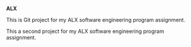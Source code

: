 **ALX**

This is Git project for my ALX software engineering program assignment.

This a second project for my ALX software engineering program assignment.
